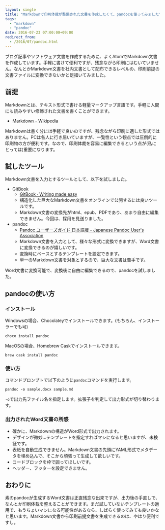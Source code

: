 ```yaml
---
layout: single
title: "Markdownで印刷体裁が整備された文書を作成したくて、pandocを使ってみました"
tags:
  - "markdown"
  - "pandoc"
date: 2016-07-23 07:00:00+09:00
redirect_from:
  - /2016/07/pandoc.html
---
```


ブログ記事やソフトウェア文書を作成するために、よくAtomでMarkdown文書を作成しています。手軽に書けて便利ですが、残念ながら印刷にはむいていません。なんとかMarkdown文書を社内文書として配布できるレベルの、印刷前提の文書ファイルに変換できないかと足掻いてみました。

## 前提

Markdownとは、テキスト形式で書ける軽量マークアップ言語です。手軽に人間にも読みやすい修飾された文書を書くことができます。

* [Markdown - Wikipedia](https://ja.wikipedia.org/wiki/Markdown)

Markdownは書く分には手軽で良いのですが、残念ながら印刷に適した形式ではありません。PCは各人に行き届いていますが、一覧性という観点では圧倒的に印刷物の方が便利です。なので、印刷体裁を容易に編集できるという点が(私にとっては)重要になります。

## 試したツール

Markdown文書を入力とするツールとして、以下を試しました。

* GitBook
    * [GitBook · Writing made easy](https://www.gitbook.com/)
    * 構造化した巨大なMarkdown文書をオンラインで公開するには良いツールです。
    * Markdown文書の変換先がhtml、epub、PDFであり、あまり自由に編集できません。今回は、採用を見送りました。
* pandoc
    * [Pandoc ユーザーズガイド 日本語版 - Japanese Pandoc User's Association](http://sky-y.github.io/site-pandoc-jp/users-guide/)
    * Markdown文書を入力として、様々な形式に変換できますが、Word文書に変換できるのが嬉しいです。
    * 変換時にベースとするテンプレートを設定できます。
    * 単一のMarkdown文書を対象とするので、巨大な文書は苦手です。

Word文書に変換可能で、変換後に自由に編集できるので、pandocを試しました。

## pandocの使い方

### インストール

Windowsの場合、Chocolateyでインストールできます。(もちろん、インストーラーでも可)

```
choco install pandoc
```

MacOSの場合、Homebrew Caskでインストールできます。

```
brew cask install pandoc
```

### 使い方

コマンドプロンプトで以下のように`pandoc`コマンドを実行します。

```
pandoc -o sample.docx sample.md
```

`-o`で出力先ファイル名を指定します。拡張子を判定して出力形式が切り替わります。

### 出力されたWord文書の所感

* 確かに、Markdownの構造がWord形式で出力されます。
* デザインが微妙…テンプレートを指定すればマシになると思いますが、未検証です。
* 表紙を自動生成できません。Markdown文書の先頭にYAML形式でメタデータを埋め込んで、そこから頑張って生成して欲しいです。
* コードブロックを枠で囲ってほしいです。
* ヘッダー、フッターを設定できません。

## おわりに

素のpandocが生成するWord文書は正直残念な出来ですが、出力後の手直しで、なんとか印刷体裁を整えることができます。まだ試していないテンプレートの適用で、もうちょいマシになる可能性があるなら、しばらく使ってみても良いかなと思います。Markdown文書から印刷前提文書を生成できるのは、やはり便利ですし。
